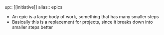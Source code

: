 up:: [[initiative]] 
alias:: epics

- An epic is a large body of work, something that has many smaller steps
- Basically this is a replacement for projects, since it breaks down into smaller steps better